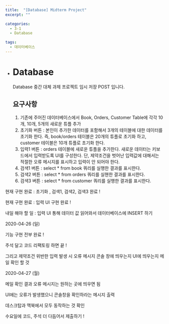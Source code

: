 ```yaml
---
title:  "[Database] Midterm Project"
excerpt: ""

categories:
  - 3-1
  - Database

tags:
  - 데이터베이스
---
```


- # Database

  Database 중간 대체 과제 프로젝트 임시 저장 POST 입니다.

  

  ## 요구사항
  
  1. 기존에 주어진 데이터베이스에서 Book, Orders, Customer Table에 각각 10개, 10개, 5개의 새로운 튜플 추가
  2. 초기화 버튼 : 본인이 추가한 데이터를 포함해서 3개의 테이블에 대한 데이터를 초기화 한다. 즉, book/orders 테이블은 20개의 튜플로 초기화 하고, customer 테이블은 10개 튜플로 초기화 한다.
  3. 입력1 버튼 : orders 테이블에 새로운 튜플을 추가한다. 새로운 데이터는 키보드에서 입력받도록 UI를 구성한다. 단, 제약조건을 벗어난 입력값에 대해서는 적절한 오류 메시지를 표시하고 입력이 안 되어야 한다. 
  4. 검색1 버튼 : select * from book 쿼리를 실행한 결과를 표시한다.
  5. 검색2 버튼 : select * from orders 쿼리를 실핸한 결과를 표시한다.
  6. 검색3 버튼 : select * from customer 쿼리를 실행한 결과를 표시한다.
  
  
  

현재 구현 완료 : 초기화 , 검색1, 검색2, 검색3 완료 !

현재 구현 완료 : 입력 UI 구현 완료 !

내일 해야 할 일 : 입력 UI 통해 데이터 값 읽어와서 데이터베이스에 INSERT 하기



2020-04-26 (일)

기능 구현 전부 완료 !

주석 달고 코드 리팩토링 하면 끝 !

그리고 제약조건 위반한 입력 발생 시 오류 메시지 콘솔 창에 띄우는지 UI에 띄우는지 메일 확인 할 것



2020-04-27 (월)

메일 확인 결과 오류 메시지는 원하는 곳에 띄우면 됨

UI에는 오류가 발생했으니 콘솔창을 확인하라는 메시지 출력

데스크탑과 맥북에서 모두 동작하는 것 확인

수요일에 코드, 주석 더 다듬어서 제출하기 !